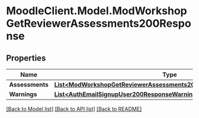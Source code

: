 # MoodleClient.Model.ModWorkshopGetReviewerAssessments200Response

## Properties

Name | Type | Description | Notes
------------ | ------------- | ------------- | -------------
**Assessments** | [**List&lt;ModWorkshopGetReviewerAssessments200ResponseAssessmentsInner&gt;**](ModWorkshopGetReviewerAssessments200ResponseAssessmentsInner.md) |  | 
**Warnings** | [**List&lt;AuthEmailSignupUser200ResponseWarningsInner&gt;**](AuthEmailSignupUser200ResponseWarningsInner.md) |  | [optional] 

[[Back to Model list]](../README.md#documentation-for-models) [[Back to API list]](../README.md#documentation-for-api-endpoints) [[Back to README]](../README.md)

